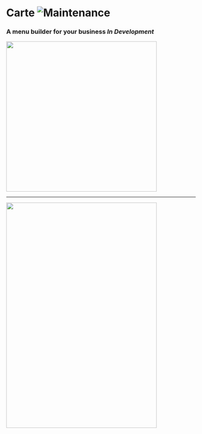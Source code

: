 # Carte ![Maintenance](https://img.shields.io/maintenance/yes/2019.svg?style=flat-square)
### A menu builder for your business <i>In Development</i>
<a href="http://tinypic.com?ref=2rnhniw" target="_blank"><img src="http://i64.tinypic.com/2rnhniw.jpg" border="0" height="400" width="400"></a>
<hr>
<a href="http://tinypic.com?ref=34ermex" target="_blank"><img src="http://i63.tinypic.com/34ermex.jpg" height="600" width="400" border="0"></a>
